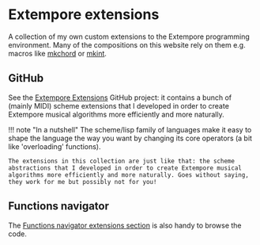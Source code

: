 # Extempore extensions

A collection of my own custom extensions to the Extempore programming environment. Many of the compositions on this website rely on them e.g. macros like [mkchord](https://extempore.michelepasin.org/def/-mkchord.html) or [mkint](https://extempore.michelepasin.org/def/-mkint.html).


## GitHub

See the [Extempore Extensions](https://github.com/lambdamusic/extempore-extensions) GitHub project: it contains a bunch of (mainly MIDI) scheme extensions that I developed in order to create Extempore musical algorithms more efficiently and more naturally. 


!!! note "In a nutshell"
    The scheme/lisp family of languages make it easy to shape the language the way you want by changing its core operators (a bit like 'overloading' functions). 

    The extensions in this collection are just like that: the scheme abstractions that I developed in order to create Extempore musical algorithms more efficiently and more naturally. Goes without saying, they work for me but possibly not for you!


## Functions navigator 

The [Functions navigator extensions section](https://extempore.michelepasin.org/index/extras.html) is also handy to browse the code. 

